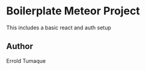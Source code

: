 # Boilerplate Meteor Project

This includes a basic react and auth setup

## Author

Errold Tumaque
